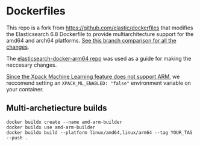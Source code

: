 # Dockerfiles

This repo is a fork from https://github.com/elastic/dockerfiles that modifies the Elasticsearch 6.8 Dockerfile to provide multiarchitecture support for the amd64 and arch64 platforms. [See this branch comparison for all the changes](https://github.com/ArcadiaPower/elasticsearch-dockerfiles/compare/6.8...6.8-arm-compatible).

The [elasticsearch-docker-arm64 repo](https://github.com/hsxsix/elasticsearch-docker-arm64) was used as a guide for making the neccesary changes.

[Since the Xpack Machine Learning feature does not support ARM](https://issues.apache.org/jira/browse/FLINK-14126), we reccomend setting an `XPACK_ML_ENABLED: "false"` environment variable on your container.

## Multi-archetiecture builds

```
docker buildx create --name amd-arm-builder
docker buildx use amd-arm-builder
docker buildx build --platform linux/amd64,linux/arm64 --tag YOUR_TAG --push .
```
